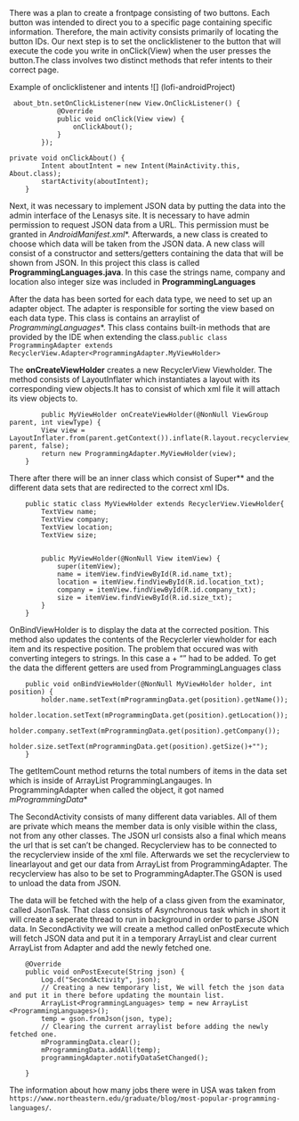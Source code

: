 There was a plan to create a frontpage consisting of two buttons. Each button was intended to direct you to a specific page containing specific information. Therefore, the main activity consists primarily of locating the button IDs. Our next step is to set the onclicklistener to the button that will execute the code you write in onClick(View) when the user presses the button.The class involves two distinct methods that refer intents to their correct page.

Example of onclicklistener and intents
![] (lofi-androidProject)
```
 about_btn.setOnClickListener(new View.OnClickListener() {
            @Override
            public void onClick(View view) {
                onClickAbout();
            }
        });
```

```
private void onClickAbout() {
        Intent aboutIntent = new Intent(MainActivity.this, About.class);
        startActivity(aboutIntent);
    }
```


Next, it was necessary to implement JSON data by putting the data into the admin interface of the Lenasys site. It is necessary to have admin permission to request JSON data from a URL. This permission must be granted in *AndroidManifest.xml**. Afterwards, a new class is created to choose which data will be taken from the JSON data. A new class will consist of a constructor and setters/getters containing the data that will be shown from JSON. In this project this class is called **ProgrammingLanguages.java**. In this case the strings name, company and location also integer size was included in **ProgrammingLanguages**

After the data has been sorted for each data type, we need to set up an adapter object. The adapter is responsible for sorting the view based on each data type. This class is contains an arraylist of *ProgrammingLanguages**. This class contains built-in methods that are provided by the IDE when extending the class.``public class ProgrammingAdapter extends RecyclerView.Adapter<ProgrammingAdapter.MyViewHolder>``

The **onCreateViewHolder** creates a new RecyclerView Viewholder. The method consists of LayoutInflater which instantiates a layout with its corresponding view objects.It has to consist of which xml file it will attach its view objects to.

```
	    public MyViewHolder onCreateViewHolder(@NonNull ViewGroup parent, int viewType) {
        View view = LayoutInflater.from(parent.getContext()).inflate(R.layout.recyclerview_row, parent, false);
        return new ProgrammingAdapter.MyViewHolder(view);
    }
```

There after there will be an inner class which consist of Super** and the different data sets that are redirected to the correct xml IDs.

```
    public static class MyViewHolder extends RecyclerView.ViewHolder{
        TextView name;
        TextView company;
        TextView location;
        TextView size;


        public MyViewHolder(@NonNull View itemView) {
            super(itemView);
            name = itemView.findViewById(R.id.name_txt);
            location = itemView.findViewById(R.id.location_txt);
            company = itemView.findViewById(R.id.company_txt);
            size = itemView.findViewById(R.id.size_txt);
        }
    }
```

OnBindViewHolder is to display the data at the corrected position. This method also updates the contents of the Recyclerler viewholder for each item and its respective position. The problem that occured was with converting integers to strings. In this case a + “” had to be added. To get the data the different getters are used from ProgrammingLanguages class

```
    public void onBindViewHolder(@NonNull MyViewHolder holder, int position) {
        holder.name.setText(mProgrammingData.get(position).getName());
        holder.location.setText(mProgrammingData.get(position).getLocation());
        holder.company.setText(mProgrammingData.get(position).getCompany());
        holder.size.setText(mProgrammingData.get(position).getSize()+"");
    }
```

The getItemCount method returns the total numbers of items in the data set which is inside of ArrayList ProgrammingLangauges. In ProgrammingAdapter when called the object, it got named *mProgrammingData**

The SecondActivity consists of many different data variables. All of them are private which means the member data is only visible within the class, not from any other classes. The JSON url consists also a final which means the url that is set can’t be changed. Recyclerview has to be connected to the recyclerview inside of the xml file. Afterwards we set the recyclerview to linearlayout and get our data from ArrayList from ProgrammingAdapter. The recyclerview has also to be set to ProgrammingAdapter.The GSON is used to unload the data from JSON.

The data will be fetched with the help of a class given from the examinator, called JsonTask. That class consists of Asynchronous task which in short it will create a seperate thread to run in background in order to parse JSON data. In SecondActivity we will create a method called onPostExecute which will fetch JSON data and put it in a temporary ArrayList and clear current ArrayList from Adapter and add the newly fetched one.

```
    @Override
    public void onPostExecute(String json) {
        Log.d("SecondActivity", json);
        // Creating a new temporary list, We will fetch the json data and put it in there before updating the mountain list.
        ArrayList<ProgrammingLanguages> temp = new ArrayList <ProgrammingLanguages>();
        temp = gson.fromJson(json, type);
        // Clearing the current arraylist before adding the newly fetched one.
        mProgrammingData.clear();
        mProgrammingData.addAll(temp);
        programmingAdapter.notifyDataSetChanged();

    }
```

The information about how many jobs there were in USA was taken from ``https://www.northeastern.edu/graduate/blog/most-popular-programming-languages/``.
